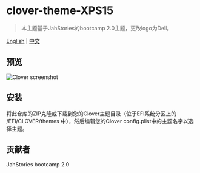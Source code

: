 # clover-theme-XPS15

> 本主题基于JahStories的bootcamp 2.0主题，更改logo为Dell。

[English](README_EN.md) | [中文](README.md)

## 预览
![Clover screenshot](https://i.imgur.com/abZgqpo.png)

## 安装
将此仓库的ZIP克隆或下载到您的Clover主题目录（位于EFI系统分区上的 /EFI/CLOVER/themes 中），然后编辑您的Clover config.plist中的主题名字以选择主题。

## 贡献者
JahStories bootcamp 2.0
